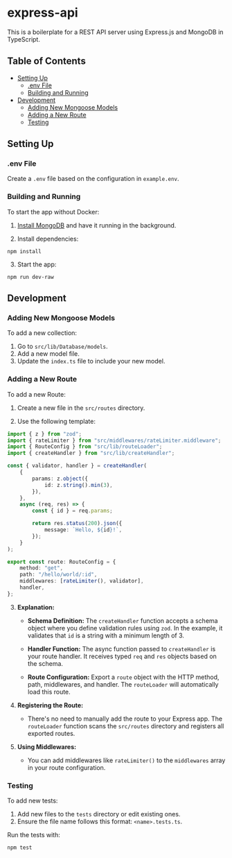 # express-api

This is a boilerplate for a REST API server using Express.js and MongoDB in TypeScript.

## Table of Contents

-   [Setting Up](#setting-up)
    -   [.env File](#env-file)
    -   [Building and Running](#building-and-running)
-   [Development](#development)
    -   [Adding New Mongoose Models](#adding-new-mongoose-models)
    -   [Adding a New Route](#adding-a-new-route)
    -   [Testing](#testing)

## Setting Up

### .env File

Create a `.env` file based on the configuration in `example.env`.

### Building and Running

To start the app without Docker:

1. [Install MongoDB](https://www.mongodb.com/try/download/community) and have it running in the background.

2. Install dependencies:

`npm install`

3. Start the app:

`npm run dev-raw`

## Development

### Adding New Mongoose Models

To add a new collection:

1. Go to `src/lib/Database/models`.
2. Add a new model file.
3. Update the `index.ts` file to include your new model.

### Adding a New Route

To add a new Route:

1. Create a new file in the `src/routes` directory.

2. Use the following template:

```ts
import { z } from "zod";
import { rateLimiter } from "src/middlewares/rateLimiter.middleware";
import { RouteConfig } from "src/lib/routeLoader";
import { createHandler } from "src/lib/createHandler";

const { validator, handler } = createHandler(
    {
        params: z.object({
            id: z.string().min(3),
        }),
    },
    async (req, res) => {
        const { id } = req.params;

        return res.status(200).json({
            message: `Hello, ${id}!`,
        });
    }
);

export const route: RouteConfig = {
    method: "get",
    path: "/hello/world/:id",
    middlewares: [rateLimiter(), validator],
    handler,
};
```

3. **Explanation:**

    - **Schema Definition:** The `createHandler` function accepts a schema object where you define validation rules using `zod`. In the example, it validates that `id` is a string with a minimum length of 3.

    - **Handler Function:** The async function passed to `createHandler` is your route handler. It receives typed `req` and `res` objects based on the schema.

    - **Route Configuration:** Export a `route` object with the HTTP method, path, middlewares, and handler. The `routeLoader` will automatically load this route.

4. **Registering the Route:**

    - There's no need to manually add the route to your Express app. The `routeLoader` function scans the `src/routes` directory and registers all exported routes.

5. **Using Middlewares:**

    - You can add middlewares like `rateLimiter()` to the `middlewares` array in your route configuration.

### Testing

To add new tests:

1. Add new files to the `tests` directory or edit existing ones.
2. Ensure the file name follows this format: `<name>.tests.ts`.

Run the tests with:

`npm test`
